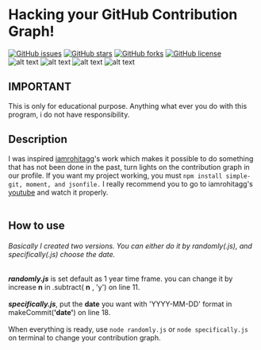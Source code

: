 # Hacking your GitHub Contribution Graph!
[![GitHub issues](https://img.shields.io/github/issues/X3N064/github_contribution_hacking)](https://github.com/X3N064/github_contribution_hacking/issues)
[![GitHub stars](https://img.shields.io/github/stars/X3N064/github_contribution_hacking)](https://github.com/X3N064/github_contribution_hacking/stargazers)
[![GitHub forks](https://img.shields.io/github/forks/X3N064/github_contribution_hacking)](https://github.com/X3N064/github_contribution_hacking/network)
<a href="https://github.com/X3N064/github_contribution_hacking/blob/main/LICENSE"><img alt="GitHub license" src="https://img.shields.io/github/license/X3N064/github_contribution_hacking"></a><br />
![alt text](https://badges.aleen42.com/src/javascript.svg)
![alt text](https://badges.aleen42.com/src/node.svg)
![alt text](https://badges.aleen42.com/src/github.svg)
![alt text](https://badges.aleen42.com/src/visual_studio_code.svg)
## IMPORTANT <br/>
This is only for educational purpose. Anything what ever you do with this program, i do not have responsibility.<br/>
## Description <br/>
I was inspired [iamrohitagg](https://github.com/iamrohitagg/GitHub_Graph)'s work which makes it possible to do something that has not been done in the past, turn lights on the contribution graph in our profile.
If you want my project working, you must ``npm install simple-git, moment, and jsonfile.`` I really recommend you to go to iamrohitagg's [youtube](https://www.youtube.com/watch?v=2q--gA97caM) and watch it properly.
<br/>
<br/>
## How to use <br/>
###### Basically I created two versions. You can either do it by randomly(.js), and specifically(.js) choose the date. <br/>
***randomly.js*** is set default as 1 year time frame. you can change it by increase **n** in .subtract( **n** , 'y') on line 11. <br/><br/>
***specifically.js***, put the **date** you want with 'YYYY-MM-DD' format in makeCommit(**'date'**) on line 18.
<br/><br/>
When everything is ready, use `node randomly.js` or `node specifically.js` on terminal to change your contribution graph.
